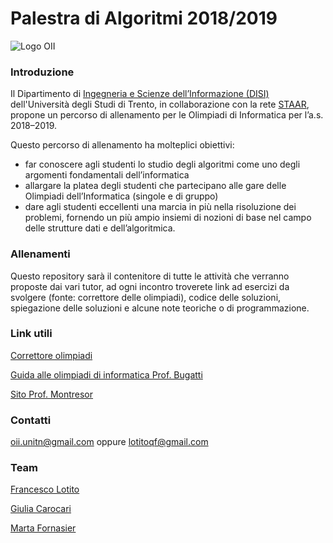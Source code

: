 # Palestra di Algoritmi 2018/2019

![Logo OII](https://training.olinfo.it/custom_images/logo.png)

### Introduzione
Il Dipartimento di [Ingegneria e Scienze dell’Informazione (DISI)](https://www.disi.unitn.it/ "DISI") dell'Università degli Studi di Trento, in collaborazione con la rete [STAAR](http://www.staarr.it/ "STAAR"), propone un percorso di allenamento per le Olimpiadi di Informatica per l’a.s. 2018–2019.

Questo percorso di allenamento ha molteplici obiettivi:
* far conoscere agli studenti lo studio degli algoritmi come uno degli argomenti fondamentali dell’informatica
* allargare la platea degli studenti che partecipano alle gare delle Olimpiadi dell’Informatica (singole e di gruppo)
* dare agli studenti eccellenti una marcia in più nella risoluzione dei problemi, fornendo un più ampio insiemi di nozioni di base nel campo delle strutture dati e dell’algoritmica.

### Allenamenti
Questo repository sarà il contenitore di tutte le attività che verranno proposte dai vari tutor, ad ogni incontro troverete link ad esercizi da svolgere (fonte: correttore delle olimpiadi), codice delle soluzioni, spiegazione delle soluzioni e alcune note teoriche o di programmazione.

### Link utili
[Correttore olimpiadi](https://training.olinfo.it/ "Correttore olimpiadi")

[Guida alle olimpiadi di informatica Prof. Bugatti](https://www.imparando.net/sito/olimpiadi_di_informatica/guida_quinta_edizione.pdf "Guida olimpiadi")

[Sito Prof. Montresor](http://cricca.disi.unitn.it/montresor/ "Sito Montresor")

### Contatti

oii.unitn@gmail.com oppure lotitoqf@gmail.com

### Team

[Francesco Lotito](https://github.com/FraLotito)

[Giulia Carocari](https://github.com/geeooleea)

[Marta Fornasier](https://github.com/MartaFornasier)
